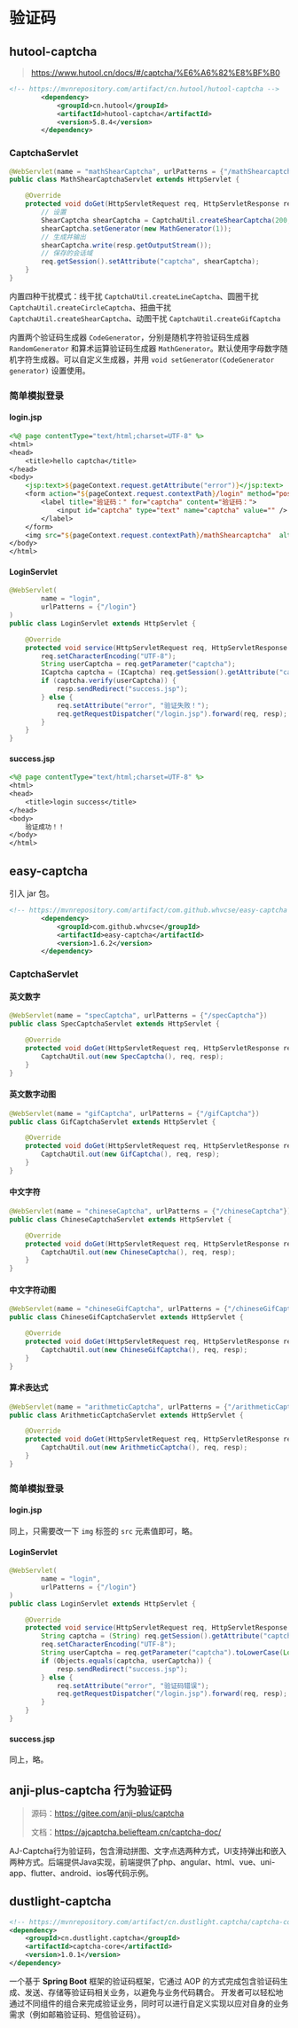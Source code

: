 # 验证码

## hutool-captcha

> https://www.hutool.cn/docs/#/captcha/%E6%A6%82%E8%BF%B0

``` xml
<!-- https://mvnrepository.com/artifact/cn.hutool/hutool-captcha -->
        <dependency>
            <groupId>cn.hutool</groupId>
            <artifactId>hutool-captcha</artifactId>
            <version>5.8.4</version>
        </dependency>
```

### CaptchaServlet

``` java
@WebServlet(name = "mathShearCaptcha", urlPatterns = {"/mathShearcaptcha"})
public class MathShearCaptchaServlet extends HttpServlet {

    @Override
    protected void doGet(HttpServletRequest req, HttpServletResponse resp) throws ServletException, IOException {
        // 设置
        ShearCaptcha shearCaptcha = CaptchaUtil.createShearCaptcha(200, 100);
        shearCaptcha.setGenerator(new MathGenerator(1));
        // 生成并输出
        shearCaptcha.write(resp.getOutputStream());
        // 保存的会话域
        req.getSession().setAttribute("captcha", shearCaptcha);
    }
}
```

内置四种干扰模式：线干扰 `CaptchaUtil.createLineCaptcha`、圆圈干扰 `CaptchaUtil.createCircleCaptcha`、扭曲干扰 `CaptchaUtil.createShearCaptcha`、动图干扰 `CaptchaUtil.createGifCaptcha`

内置两个验证码生成器 `CodeGenerator`，分别是随机字符验证码生成器 `RandomGenerator` 和算术运算验证码生成器 `MathGenerator`。默认使用字母数字随机字符生成器。可以自定义生成器，并用 `void setGenerator(CodeGenerator generator)` 设置使用。

### 简单模拟登录

#### login.jsp

``` jsp
<%@ page contentType="text/html;charset=UTF-8" %>
<html>
<head>
    <title>hello captcha</title>
</head>
<body>
    <jsp:text>${pageContext.request.getAttribute("error")}</jsp:text>
    <form action="${pageContext.request.contextPath}/login" method="post" >
        <label title="验证码：" for="captcha" content="验证码：">
            <input id="captcha" type="text" name="captcha" value="" />
        </label>
    </form>
    <img src="${pageContext.request.contextPath}/mathShearcaptcha"  alt="验证码"/>
</body>
</html>
```

#### LoginServlet

``` java
@WebServlet(
        name = "login",
        urlPatterns = {"/login"}
)
public class LoginServlet extends HttpServlet {

    @Override
    protected void service(HttpServletRequest req, HttpServletResponse resp) throws ServletException, IOException {
        req.setCharacterEncoding("UTF-8");
        String userCaptcha = req.getParameter("captcha");
        ICaptcha captcha = (ICaptcha) req.getSession().getAttribute("captcha");
        if (captcha.verify(userCaptcha)) {
            resp.sendRedirect("success.jsp");
        } else {
            req.setAttribute("error", "验证失败！");
            req.getRequestDispatcher("/login.jsp").forward(req, resp);
        }
    }
}
```

#### success.jsp

``` jsp
<%@ page contentType="text/html;charset=UTF-8" %>
<html>
<head>
    <title>login success</title>
</head>
<body>
    验证成功！！
</body>
</html>
```



## easy-captcha

引入 jar 包。

``` xml
<!-- https://mvnrepository.com/artifact/com.github.whvcse/easy-captcha -->
        <dependency>
            <groupId>com.github.whvcse</groupId>
            <artifactId>easy-captcha</artifactId>
            <version>1.6.2</version>
        </dependency>
```

### CaptchaServlet

#### 英文数字

``` java
@WebServlet(name = "specCaptcha", urlPatterns = {"/specCaptcha"})
public class SpecCaptchaServlet extends HttpServlet {

    @Override
    protected void doGet(HttpServletRequest req, HttpServletResponse resp) throws ServletException, IOException {
        CaptchaUtil.out(new SpecCaptcha(), req, resp);
    }
}
```

#### 英文数字动图

``` java
@WebServlet(name = "gifCaptcha", urlPatterns = {"/gifCaptcha"})
public class GifCaptchaServlet extends HttpServlet {

    @Override
    protected void doGet(HttpServletRequest req, HttpServletResponse resp) throws ServletException, IOException {
        CaptchaUtil.out(new GifCaptcha(), req, resp);
    }
}
```

#### 中文字符

``` java
@WebServlet(name = "chineseCaptcha", urlPatterns = {"/chineseCaptcha"})
public class ChineseCaptchaServlet extends HttpServlet {

    @Override
    protected void doGet(HttpServletRequest req, HttpServletResponse resp) throws ServletException, IOException {
        CaptchaUtil.out(new ChineseCaptcha(), req, resp);
    }
}
```

#### 中文字符动图

``` java
@WebServlet(name = "chineseGifCaptcha", urlPatterns = {"/chineseGifCaptcha"})
public class ChineseGifCaptchaServlet extends HttpServlet {

    @Override
    protected void doGet(HttpServletRequest req, HttpServletResponse resp) throws ServletException, IOException {
        CaptchaUtil.out(new ChineseGifCaptcha(), req, resp);
    }
}
```

#### 算术表达式

``` java
@WebServlet(name = "arithmeticCaptcha", urlPatterns = {"/arithmeticCaptcha"})
public class ArithmeticCaptchaServlet extends HttpServlet {

    @Override
    protected void doGet(HttpServletRequest req, HttpServletResponse resp) throws ServletException, IOException {
        CaptchaUtil.out(new ArithmeticCaptcha(), req, resp);
    }
}
```

### 简单模拟登录

#### login.jsp

同上，只需要改一下 `img` 标签的 `src` 元素值即可，略。

#### LoginServlet

``` java
@WebServlet(
        name = "login",
        urlPatterns = {"/login"}
)
public class LoginServlet extends HttpServlet {

    @Override
    protected void service(HttpServletRequest req, HttpServletResponse resp) throws ServletException, IOException {
        String captcha = (String) req.getSession().getAttribute("captcha");
        req.setCharacterEncoding("UTF-8");
        String userCaptcha = req.getParameter("captcha").toLowerCase(Locale.ROOT);
        if (Objects.equals(captcha, userCaptcha)) {
            resp.sendRedirect("success.jsp");
        } else {
            req.setAttribute("error", "验证码错误");
            req.getRequestDispatcher("/login.jsp").forward(req, resp);
        }
    }
}
```

#### success.jsp

同上，略。

## anji-plus-captcha 行为验证码

> 源码：https://gitee.com/anji-plus/captcha
>
> 文档：https://ajcaptcha.beliefteam.cn/captcha-doc/

 AJ-Captcha行为验证码，包含滑动拼图、文字点选两种方式，UI支持弹出和嵌入两种方式。后端提供Java实现，前端提供了php、angular、html、vue、uni-app、flutter、android、ios等代码示例。

## dustlight-captcha

``` xml
<!-- https://mvnrepository.com/artifact/cn.dustlight.captcha/captcha-core -->
<dependency>
    <groupId>cn.dustlight.captcha</groupId>
    <artifactId>captcha-core</artifactId>
    <version>1.0.1</version>
</dependency>
```

一个基于 **Spring Boot** 框架的验证码框架，它通过 AOP 的方式完成包含验证码生成、发送、存储等验证码相关业务，以避免与业务代码耦合。 开发者可以轻松地通过不同组件的组合来完成验证业务，同时可以进行自定义实现以应对自身的业务需求（例如邮箱验证码、短信验证码）。
